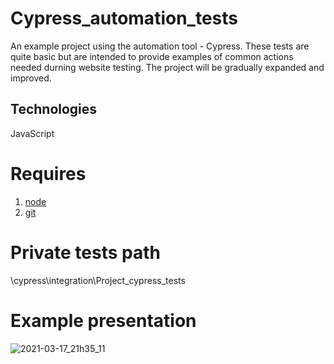 # Cypress_automation_tests

An example project using the automation tool - Cypress. These tests are quite basic but are intended to provide examples of common actions needed durning website testing. 
The project will be gradually expanded and improved.

## Technologies
JavaScript

# Requires
1. [node](https://nodejs.org/en/)
2. [git](https://git-scm.com/)

# Private tests path
\cypress\integration\Project_cypress_tests

# Example presentation

![2021-03-17_21h35_11](https://user-images.githubusercontent.com/36187035/111534906-c8ca9400-8768-11eb-87af-00c7a8046f8f.gif)




